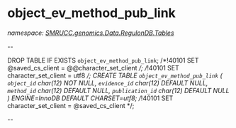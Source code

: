 ﻿# object_ev_method_pub_link
_namespace: [SMRUCC.genomics.Data.RegulonDB.Tables](./index.md)_

--
 
 DROP TABLE IF EXISTS `object_ev_method_pub_link`;
 /*!40101 SET @saved_cs_client = @@character_set_client */;
 /*!40101 SET character_set_client = utf8 */;
 CREATE TABLE `object_ev_method_pub_link` (
 `object_id` char(12) NOT NULL,
 `evidence_id` char(12) DEFAULT NULL,
 `method_id` char(12) DEFAULT NULL,
 `publication_id` char(12) DEFAULT NULL
 ) ENGINE=InnoDB DEFAULT CHARSET=utf8;
 /*!40101 SET character_set_client = @saved_cs_client */;
 
 --




